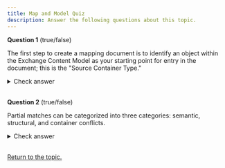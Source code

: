 ```yaml
---
title: Map and Model Quiz
description: Answer the following questions about this topic.
---
```


**Question 1** (true/false)

The first step to create a mapping document is to identify an object within the Exchange Content Model as your starting point for entry in the document; this is the "Source Container Type."

<details markdown="1">
  <summary>Check answer</summary>
  <br/> True
</details>
<br/>

**Question 2** (true/false)

Partial matches can be categorized into three categories: semantic, structural, and container conflicts.

<details markdown="1">
  <summary>Check answer</summary>
  <br/> True
</details>
<br/>

[Return to the topic.](../#quiz-3-return)
